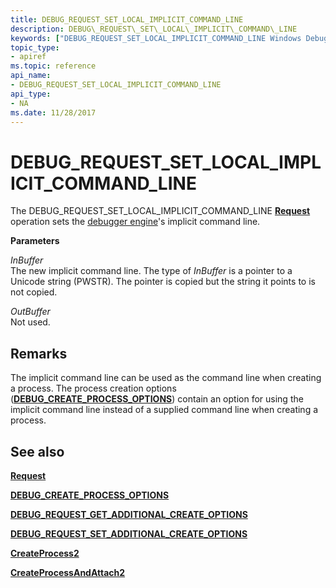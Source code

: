 ```yaml
---
title: DEBUG_REQUEST_SET_LOCAL_IMPLICIT_COMMAND_LINE
description: DEBUG\_REQUEST\_SET\_LOCAL\_IMPLICIT\_COMMAND\_LINE
keywords: ["DEBUG_REQUEST_SET_LOCAL_IMPLICIT_COMMAND_LINE Windows Debugging"]
topic_type:
- apiref
ms.topic: reference
api_name:
- DEBUG_REQUEST_SET_LOCAL_IMPLICIT_COMMAND_LINE
api_type:
- NA
ms.date: 11/28/2017
---
```


# DEBUG\_REQUEST\_SET\_LOCAL\_IMPLICIT\_COMMAND\_LINE


The DEBUG\_REQUEST\_SET\_LOCAL\_IMPLICIT\_COMMAND\_LINE [**Request**](request.md) operation sets the [debugger engine](./introduction.md#debugger-engine)'s implicit command line.

**Parameters**

<span id="InBuffer"></span><span id="inbuffer"></span><span id="INBUFFER"></span>*InBuffer*  
The new implicit command line. The type of *InBuffer* is a pointer to a Unicode string (PWSTR). The pointer is copied but the string it points to is not copied.

<span id="OutBuffer"></span><span id="outbuffer"></span><span id="OUTBUFFER"></span>*OutBuffer*  
Not used.

## Remarks

The implicit command line can be used as the command line when creating a process. The process creation options ([**DEBUG\_CREATE\_PROCESS\_OPTIONS**](/windows-hardware/drivers/ddi/dbgeng/ns-dbgeng-_debug_create_process_options)) contain an option for using the implicit command line instead of a supplied command line when creating a process.

## <span id="see_also"></span>See also


[**Request**](request.md)

[**DEBUG\_CREATE\_PROCESS\_OPTIONS**](/windows-hardware/drivers/ddi/dbgeng/ns-dbgeng-_debug_create_process_options)

[**DEBUG\_REQUEST\_GET\_ADDITIONAL\_CREATE\_OPTIONS**](debug-request-get-additional-create-options.md)

[**DEBUG\_REQUEST\_SET\_ADDITIONAL\_CREATE\_OPTIONS**](debug-request-set-additional-create-options.md)

[**CreateProcess2**](/windows-hardware/drivers/ddi/dbgeng/nf-dbgeng-idebugclient5-createprocess2)

[**CreateProcessAndAttach2**](/windows-hardware/drivers/ddi/dbgeng/nf-dbgeng-idebugclient5-createprocessandattach2)

 

